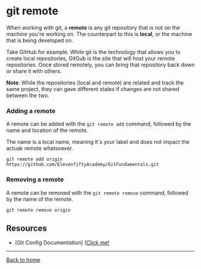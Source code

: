 # git remote

 When working with git, a **remote** is any git repository that is not on the machine you're working on. The counterpart to this is **local**, or the machine that is being developed on.

 Take GitHub for example. While git is the technology that allows you to create local repositories, GitGub is the site that will host your remote repositories. Once stored remotely, you can bring that repository back down or share it with others.

 **Note**: While the repositories (local and remote) are related and track the same project, they can gave different states if changes are not shared between the two.

### Adding a remote

A remote can be added with the `git remote add` command, followed by the name and location of the remote.

The name is a local name, meaning it`s your label and does not impact the actuak remote whatsoever.

 ```
 git remote add origin https://github.com/ElevenfiftyAcademy/GitFundamentals.git
 ```

### Removing a remote

A remote can be removed with the `git remote remove` command, followed by the name of the remote.

```
git remote remove origin
```

## Resources

- [Git Config Documentation] ([Click me!](https://git-scm.com/docs/git-commit)

---

[Back to home](../README.md)